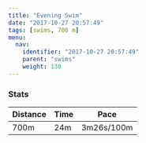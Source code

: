 ```yaml
---
title: "Evening Swim"
date: "2017-10-27 20:57:49"
tags: [swims, 700 m]
menu:
  nav:
    identifier: "2017-10-27 20:57:49"
    parent: "swims"
    weight: 130
---
```


### Stats

| Distance | Time | Pace |
|----------|------|------|
|700m|24m|3m26s/100m|
